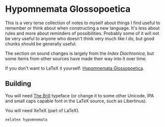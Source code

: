 # Hypomnemata Glossopoetica

This is a very terse collection of notes to myself about things I find
useful to remember or think about when constructing a new language.
It's less about rules and more about reminders of possibilities.
Probably some of it will not be very useful to anyone who doesn't
think very much like I do, but good chunks should be generally useful.

The section on sound changes is largely from the *Index Diachronica*,
but some items from other sources have made their way into it over
time.

If you don't want to LaTeX it yourself: [Hypomnemata
Glossopoetica](https://lingweenie.org/conlang/hypomnemata.pdf).

## Building

You will need [The Brill](https://brill.com/page/BrillFont/brill-typeface)
typeface (or change it to some other Unicode, IPA and small caps
capable font in the LaTeX source, such as Libertinus).

You will need XeTeX (part of LaTeX).

```shell
xelatex hypomnemata
```
